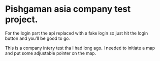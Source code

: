 # Pishgaman asia company test project.

For the login part the api replaced with a fake login so just hit the login button and you'll be good to go.

This is a company intery test tha I had long ago.
I needed to initiate a map and put some adjustable pointer on the map.
